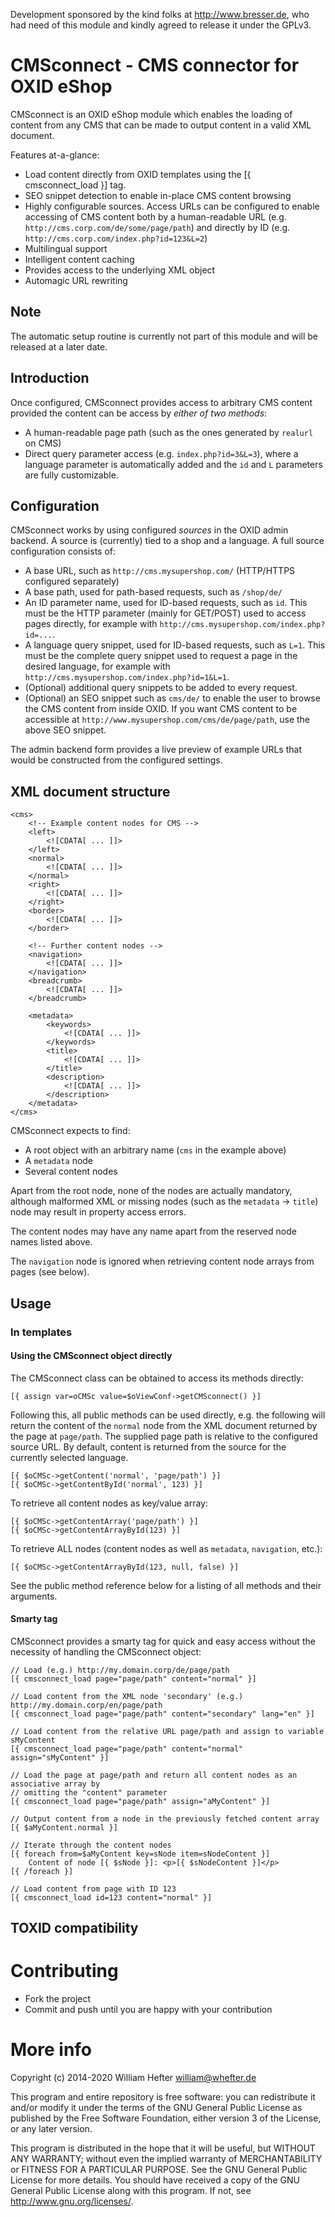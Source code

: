 Development sponsored by the kind folks at http://www.bresser.de, who had need of this module and
kindly agreed to release it under the GPLv3.

# CMSconnect - CMS connector for OXID eShop

CMSconnect is an OXID eShop module which enables the loading of content from any CMS
that can be made to output content in a valid XML document.

Features at-a-glance:

* Load content directly from OXID templates using the [{ cmsconnect_load }] tag.
* SEO snippet detection to enable in-place CMS content browsing
* Highly configurable sources. Access URLs can be configured to enable
accessing of CMS content both by a human-readable URL (e.g. `http://cms.corp.com/de/some/page/path`)
and directly by ID (e.g. `http://cms.corp.com/index.php?id=123&L=2`)
* Multilingual support
* Intelligent content caching
* Provides access to the underlying XML object
* Automagic URL rewriting

## Note

The automatic setup routine is currently not part of this module and will be released at a later date.

## Introduction

Once configured, CMSconnect provides access to arbitrary CMS content provided the content
can be access by *either of two methods*:

* A human-readable page path (such as the ones generated by `realurl` on CMS)
* Direct query parameter access (e.g. `index.php?id=3&L=3`), where a language parameter is
automatically added and the `id` and `L` parameters are fully customizable.

## Configuration

CMSconnect works by using configured *sources* in the OXID admin backend. A source is
(currently) tied to a shop and a language. A full source configuration consists of:

* A base URL, such as `http://cms.mysupershop.com/` (HTTP/HTTPS configured separately)
* A base path, used for path-based requests, such as `/shop/de/`
* An ID parameter name, used for ID-based requests, such as `id`. This must be the HTTP parameter (mainly
for GET/POST) used to access pages directly, for example with `http://cms.mysupershop.com/index.php?id=...`.
* A language query snippet, used for ID-based requests, such as `L=1`. This must be the complete
query snippet used to request a page in the desired language, for example with `http://cms.mysupershop.com/index.php?id=1&L=1`.
* (Optional) additional query snippets to be added to every request.
* (Optional) an SEO snippet such as `cms/de/` to enable the user to browse the CMS content from inside
OXID. If you want CMS content to be accessible at `http://www.mysupershop.com/cms/de/page/path`, use the
above SEO snippet.

The admin backend form provides a live preview of example URLs that would be constructed
from the configured settings.

## XML document structure

    <cms>
        <!-- Example content nodes for CMS -->
        <left>
            <![CDATA[ ... ]]>
        </left>
        <normal>
            <![CDATA[ ... ]]>
        </normal>
        <right>
            <![CDATA[ ... ]]>
        </right>
        <border>
            <![CDATA[ ... ]]>
        </border>

        <!-- Further content nodes -->
        <navigation>
            <![CDATA[ ... ]]>
        </navigation>
        <breadcrumb>
            <![CDATA[ ... ]]>
        </breadcrumb>

        <metadata>
            <keywords>
                <![CDATA[ ... ]]>
            </keywords>
            <title>
                <![CDATA[ ... ]]>
            </title>
            <description>
                <![CDATA[ ... ]]>
            </description>
        </metadata>
    </cms>

CMSconnect expects to find:

* A root object with an arbitrary name (`cms` in the example above)
* A `metadata` node
* Several content nodes

Apart from the root node, none of the nodes are actually mandatory, although malformed XML
or missing nodes (such as the `metadata` -> `title`) node may result in property access errors.

The content nodes may have any name apart from the reserved node names listed above.

The `navigation` node is ignored when retrieving content node arrays from pages (see below).

## Usage

### In templates

#### Using the CMSconnect object directly

The CMSconnect class can be obtained to access its methods directly:

    [{ assign var=oCMSc value=$oViewConf->getCMSconnect() }]

Following this, all public methods can be used directly, e.g. the following will return
the content of the `normal` node from the XML document returned by the page at `page/path`.
The supplied page path is relative to the configured source URL. By default, content
is returned from the source for the currently selected language.

    [{ $oCMSc->getContent('normal', 'page/path') }]
    [{ $oCMSc->getContentById('normal', 123) }]

To retrieve all content nodes as key/value array:

    [{ $oCMSc->getContentArray('page/path') }]
    [{ $oCMSc->getContentArrayById(123) }]

To retrieve ALL nodes (content nodes as well as `metadata`, `navigation`, etc.):

    [{ $oCMSc->getContentArrayById(123, null, false) }]

See the public method reference below for a listing of all methods and their arguments.

#### Smarty tag

CMSconnect provides a smarty tag for quick and easy access without the necessity of handling
the CMSconnect object:

    // Load (e.g.) http://my.domain.corp/de/page/path
    [{ cmsconnect_load page="page/path" content="normal" }]

    // Load content from the XML node 'secondary' (e.g.) http://my.domain.corp/en/page/path
    [{ cmsconnect_load page="page/path" content="secondary" lang="en" }]

    // Load content from the relative URL page/path and assign to variable sMyContent
    [{ cmsconnect_load page="page/path" content="normal" assign="sMyContent" }]

    // Load the page at page/path and return all content nodes as an associative array by
    // omitting the "content" parameter
    [{ cmsconnect_load page="page/path" assign="aMyContent" }]

    // Output content from a node in the previously fetched content array
    [{ $aMyContent.normal }]

    // Iterate through the content nodes
    [{ foreach from=$aMyContent key=sNode item=sNodeContent }]
        Content of node [{ $sNode }]: <p>[{ $sNodeContent }]</p>
    [{ /foreach }]

    // Load content from page with ID 123
    [{ cmsconnect_load id=123 content="normal" }]

<!-- ## CMSconnect public method reference

[CMSconnect API documentation](http://whefter.github.io/cmsxid) -->

## TOXID compatibility

# Contributing

* Fork the project
* Commit and push until you are happy with your contribution

# More info

Copyright (c) 2014-2020 William Hefter <william@whefter.de>

This program and entire repository is free software: you can redistribute it and/or modify
it under the terms of the GNU General Public License as published by
the Free Software Foundation, either version 3 of the License, or
any later version.

This program is distributed in the hope that it will be useful,
but WITHOUT ANY WARRANTY; without even the implied warranty of
MERCHANTABILITY or FITNESS FOR A PARTICULAR PURPOSE.  See the
GNU General Public License for more details.
You should have received a copy of the GNU General Public License
along with this program.  If not, see <http://www.gnu.org/licenses/>.
